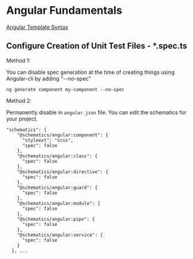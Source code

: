 # Angular Fundamentals

[Angular Template Syntax](https://stackblitz.com/edit/ng10-template-syntax?file=src/app/app.component.html)

## Configure Creation of Unit Test Files - \*.spec.ts

Method 1:

You can disable spec generation at the time of creating things using Angular-cli by adding "--no-spec"

```
ng generate component my-component --no-spec
```

Method 2:

Permanently disable in `angular.json` file. You can edit the schematics for your project.

```
"schematics": {
    "@schematics/angular:component": {
      "styleext": "scss",
      "spec": false
    },
    "@schematics/angular:class": {
      "spec": false
    },
    "@schematics/angular:directive": {
      "spec": false
    },
    "@schematics/angular:guard": {
      "spec": false
    },
    "@schematics/angular:module": {
      "spec": false
    },
    "@schematics/angular:pipe": {
      "spec": false
    },
    "@schematics/angular:service": {
      "spec": false
    }
  }, ...
```
